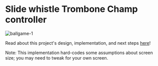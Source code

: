# Slide whistle Trombone Champ controller 

![ballgame-1](https://github.com/user-attachments/assets/99c3a8fc-f2d2-485c-b95e-9139673fc6ec)

Read about this project's design, implementation, and next steps [here](www.hannahilea.com/blog/slide-whistle-as-trombone-champ-controller)!


Note: This implementation hard-codes some assumptions about screen size; you may need to tweak for your own screen.

